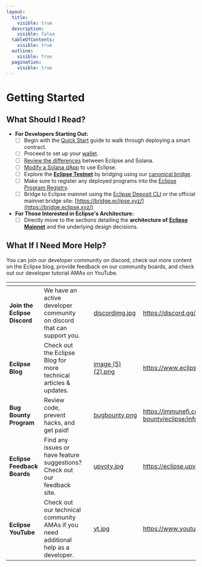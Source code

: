 ```yaml
---
layout:
  title:
    visible: true
  description:
    visible: false
  tableOfContents:
    visible: true
  outline:
    visible: true
  pagination:
    visible: true
---
```


# Getting Started

## What Should I Read?

* **For Developers Starting Out:**
  * [ ] Begin with the  [Quick Start](../tutorials-and-guides/developer-guides/quick-start-hello-world/) guide to walk through deploying a smart contract.
  * [ ] Proceed to set up your [wallet](wallet/).
  * [ ] [Review the differences](differences-between-eclipse-and-solana.md) between Eclipse and Solana.
  * [ ] [Modify a Solana dApp](../tutorials-and-guides/developer-guides/modifying-a-solana-dapp-to-support-eclipse-chomping-glass/) to use Eclipse.
  * [ ] Explore the [**Eclipse Testnet**](../tutorials-and-guides/developer-guides/quick-start-hello-world/testnet.md) by bridging using our [canonical bridge](bridges/eclipse-canonical-bridge.md).
  * [ ] Make sure to register any deployed programs into the [Eclipse Program Registry](../tutorials-and-guides/developer-guides/eclipse-program-registry-guide.md).
  * [ ] Bridge to Eclipse mainnet using the [Eclipse Deposit CLI](bridges/eclipse-canonical-bridge.md) or the official mainnet bridge site:  [https://bridge.eclipse.xyz/](https://bridge.eclipse.xyz/)
* **For Those Interested in Eclipse's Architecture:**
  * [ ] Directly move to the sections detailing the **architecture of** [**Eclipse Mainnet**](../eclipse-architecture/what-is-eclipse-mainnet/) and the underlying design decisions.

## What If I Need More Help?

You can join our developer community on discord, check out more content on the Eclipse blog, provide feedback on our community boards, and check out our developer tutorial AMAs on YouTube.

<table data-view="cards"><thead><tr><th></th><th></th><th></th><th data-hidden data-card-cover data-type="files"></th><th data-hidden data-card-target data-type="content-ref"></th></tr></thead><tbody><tr><td><strong>Join the Eclipse Discord</strong></td><td>We have an active developer community on discord that can support you.</td><td></td><td><a href="../.gitbook/assets/discordimg.jpg">discordimg.jpg</a></td><td><a href="https://discord.gg/eclipse-fnd">https://discord.gg/eclipse-fnd</a></td></tr><tr><td><strong>Eclipse Blog</strong></td><td>Check out the Eclipse Blog for more technical articles &#x26; updates.</td><td></td><td><a href="../.gitbook/assets/image (5) (2).png">image (5) (2).png</a></td><td><a href="https://www.eclipse.xyz/blog">https://www.eclipse.xyz/blog</a></td></tr><tr><td><strong>Bug Bounty Program</strong></td><td>Review code, prevent hacks, and get paid!</td><td></td><td><a href="../.gitbook/assets/bugbounty.png">bugbounty.png</a></td><td><a href="https://immunefi.com/bug-bounty/eclipse/information/">https://immunefi.com/bug-bounty/eclipse/information/</a></td></tr><tr><td><strong>Eclipse Feedback Boards</strong></td><td>Find any issues or have feature suggestions? Check out our feedback site.</td><td></td><td><a href="../.gitbook/assets/upvoty.jpg">upvoty.jpg</a></td><td><a href="https://eclipse.upvoty.com/">https://eclipse.upvoty.com/</a></td></tr><tr><td><strong>Eclipse YouTube</strong></td><td>Check out our technical community AMAs if you need additional help as a developer.</td><td></td><td><a href="../.gitbook/assets/yt.jpg">yt.jpg</a></td><td><a href="https://www.youtube.com/@EclipseLaboratories">https://www.youtube.com/@EclipseLaboratories</a></td></tr></tbody></table>
